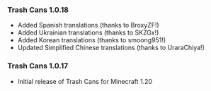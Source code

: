 ### Trash Cans 1.0.18
- Added Spanish translations (thanks to BroxyZF!)
- Added Ukrainian translations (thanks to SKZGx!)
- Added Korean translations (thanks to smoong951!)
- Updated Simplified Chinese translations (thanks to UraraChiya!)

### Trash Cans 1.0.17
- Initial release of Trash Cans for Minecraft 1.20
